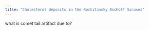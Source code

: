 ```yaml
---
title: "Cholesterol deposits in the Rochitansky Aschoff Sinuses"
---
```

what is comet tail artifact due to?

